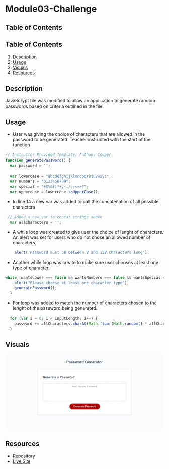# Module03-Challenge

## Table of Contents

## Table of Contents
1. [Description](#description) 
2. [Usage](#description)
3. [Visuals](#visuals)
4. [Resources](#resources)


## Description

JavaScrypt file was modified to allow an application to generate random passwords based on criteria outlined in the file.


## Usage

- User was giving the choice of characters that are allowed in the password to be generated.
  Teacher instructed with the start of the function

```js
// Instructor Provided Template: Anthony Cooper
function generatePassword() {
  var password = '';

  var lowercase = "abcdefghijklmnopqrstuvwxyz";
  var numbers = "0123456789";
  var special = "#$%&()*+,-./:;<=>?";
  var uppercase = lowercase.toUpperCase(); 
```

- In line 14 a new var was added to call the concatenation of all possible characters

```js
 // Added a new var to concat strings above
  var allCharacters = '';
```

- A while loop was created to give user the choice of lenght of characters.
An alert was set for users who do not chose an allowed number of characters.

```js
    alert('Password must be between 8 and 128 characters long');
```

- Another while loop was create to make sure user chooses at least one type of character.
```js
while (wantsLower === false && wantsNumbers === false && wantsSpecial === false && wantsUpper === false) {
    alert("Please choose at least one character type");
    generatePassword();
  }
```

- For loop was added to match the number of characters chosen to the lenght of the password being generated.

```js
  for (var i = 0; i < inputLength; i++) {
    password += allCharacters.charAt(Math.floor(Math.random() * allCharacters.length))
  }
```


## Visuals
![Password-Generator full page](./assets/images/Password-Generator.png)


## Resources
- [Repository](https://github.com/alicessilva22/module03-challenge)
- [Live Site](https://alicessilva22.github.io/module03-challenge/)